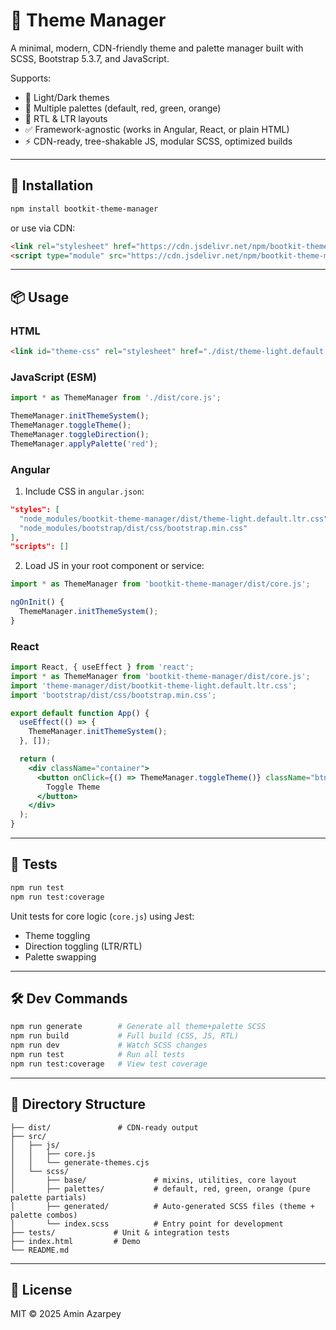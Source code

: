 # 🎨 Theme Manager

A minimal, modern, CDN-friendly theme and palette manager built with SCSS, Bootstrap 5.3.7, and JavaScript.

Supports:
- 🌃 Light/Dark themes
- 🎨 Multiple palettes (default, red, green, orange)
- 📀 RTL & LTR layouts
- ✅ Framework-agnostic (works in Angular, React, or plain HTML)
- ⚡ CDN-ready, tree-shakable JS, modular SCSS, optimized builds

---

## 🚀 Installation

```bash
npm install bootkit-theme-manager
```

or use via CDN:

```html
<link rel="stylesheet" href="https://cdn.jsdelivr.net/npm/bootkit-theme-manager@1.0.0/dist/theme-light.default.ltr.css" />
<script type="module" src="https://cdn.jsdelivr.net/npm/bootkit-theme-manager@1.0.0/dist/core.js"></script>
```

---

## 📦 Usage

### HTML
```html
<link id="theme-css" rel="stylesheet" href="./dist/theme-light.default.ltr.css" />
```

### JavaScript (ESM)
```js
import * as ThemeManager from './dist/core.js';

ThemeManager.initThemeSystem();
ThemeManager.toggleTheme();
ThemeManager.toggleDirection();
ThemeManager.applyPalette('red');
```

### Angular
1. Include CSS in `angular.json`:
```json
"styles": [
  "node_modules/bootkit-theme-manager/dist/theme-light.default.ltr.css",
  "node_modules/bootstrap/dist/css/bootstrap.min.css"
],
"scripts": []
```
2. Load JS in your root component or service:
```ts
import * as ThemeManager from 'bootkit-theme-manager/dist/core.js';

ngOnInit() {
  ThemeManager.initThemeSystem();
}
```

### React
```jsx
import React, { useEffect } from 'react';
import * as ThemeManager from 'bootkit-theme-manager/dist/core.js';
import 'theme-manager/dist/bootkit-theme-light.default.ltr.css';
import 'bootstrap/dist/css/bootstrap.min.css';

export default function App() {
  useEffect(() => {
    ThemeManager.initThemeSystem();
  }, []);

  return (
    <div className="container">
      <button onClick={() => ThemeManager.toggleTheme()} className="btn btn-primary">
        Toggle Theme
      </button>
    </div>
  );
}
```

---

## 🧪 Tests
```bash
npm run test
npm run test:coverage
```

Unit tests for core logic (`core.js`) using Jest:
- Theme toggling
- Direction toggling (LTR/RTL)
- Palette swapping

---

## 🛠️ Dev Commands
```bash
npm run generate        # Generate all theme+palette SCSS
npm run build           # Full build (CSS, JS, RTL)
npm run dev             # Watch SCSS changes
npm run test            # Run all tests
npm run test:coverage   # View test coverage
```

---

## 🧹 Directory Structure
```
├── dist/               # CDN-ready output
├── src/
│   ├── js/
│   │   ├── core.js
│   │   └── generate-themes.cjs
│   └── scss/
│       ├── base/               # mixins, utilities, core layout
│       ├── palettes/           # default, red, green, orange (pure palette partials)
│       ├── generated/          # Auto-generated SCSS files (theme + palette combos)
│       └── index.scss          # Entry point for development
├── tests/             # Unit & integration tests
├── index.html         # Demo
└── README.md
```

---

## 📜 License
MIT © 2025 Amin Azarpey
